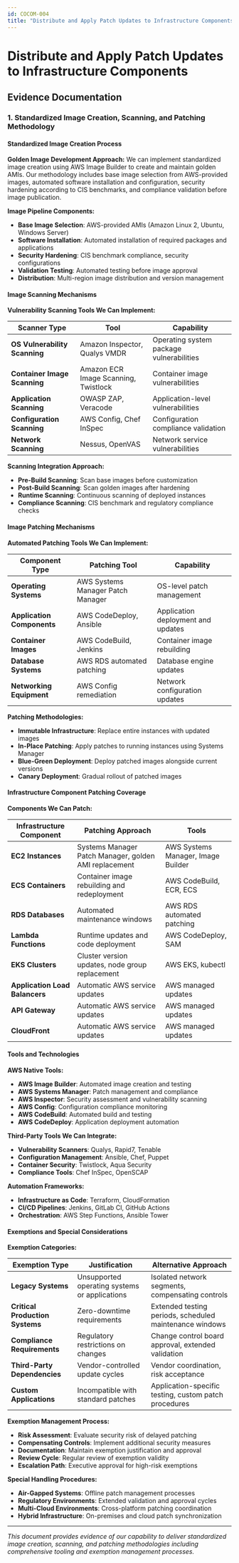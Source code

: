 ```yaml
---
id: COCOM-004
title: "Distribute and Apply Patch Updates to Infrastructure Components"
---
```


# Distribute and Apply Patch Updates to Infrastructure Components

## Evidence Documentation

### 1. Standardized Image Creation, Scanning, and Patching Methodology

#### Standardized Image Creation Process

**Golden Image Development Approach:**
We can implement standardized image creation using AWS Image Builder to create and maintain golden AMIs. Our methodology includes base image selection from AWS-provided images, automated software installation and configuration, security hardening according to CIS benchmarks, and compliance validation before image publication.

**Image Pipeline Components:**
- **Base Image Selection**: AWS-provided AMIs (Amazon Linux 2, Ubuntu, Windows Server)
- **Software Installation**: Automated installation of required packages and applications
- **Security Hardening**: CIS benchmark compliance, security configurations
- **Validation Testing**: Automated testing before image approval
- **Distribution**: Multi-region image distribution and version management

#### Image Scanning Mechanisms

**Vulnerability Scanning Tools We Can Implement:**

| Scanner Type | Tool | Capability |
|-------------|------|-----------|
| **OS Vulnerability Scanning** | Amazon Inspector, Qualys VMDR | Operating system package vulnerabilities |
| **Container Image Scanning** | Amazon ECR Image Scanning, Twistlock | Container image vulnerabilities |
| **Application Scanning** | OWASP ZAP, Veracode | Application-level vulnerabilities |
| **Configuration Scanning** | AWS Config, Chef InSpec | Configuration compliance validation |
| **Network Scanning** | Nessus, OpenVAS | Network service vulnerabilities |

**Scanning Integration Approach:**
- **Pre-Build Scanning**: Scan base images before customization
- **Post-Build Scanning**: Scan golden images after hardening
- **Runtime Scanning**: Continuous scanning of deployed instances
- **Compliance Scanning**: CIS benchmark and regulatory compliance checks

#### Image Patching Mechanisms

**Automated Patching Tools We Can Implement:**

| Component Type | Patching Tool | Capability |
|---------------|---------------|-----------|
| **Operating Systems** | AWS Systems Manager Patch Manager | OS-level patch management |
| **Application Components** | AWS CodeDeploy, Ansible | Application deployment and updates |
| **Container Images** | AWS CodeBuild, Jenkins | Container image rebuilding |
| **Database Systems** | AWS RDS automated patching | Database engine updates |
| **Networking Equipment** | AWS Config remediation | Network configuration updates |

**Patching Methodologies:**
- **Immutable Infrastructure**: Replace entire instances with updated images
- **In-Place Patching**: Apply patches to running instances using Systems Manager
- **Blue-Green Deployment**: Deploy patched images alongside current versions
- **Canary Deployment**: Gradual rollout of patched images

#### Infrastructure Component Patching Coverage

**Components We Can Patch:**

| Infrastructure Component | Patching Approach | Tools |
|-------------------------|------------------|--------|
| **EC2 Instances** | Systems Manager Patch Manager, golden AMI replacement | AWS Systems Manager, Image Builder |
| **ECS Containers** | Container image rebuilding and redeployment | AWS CodeBuild, ECR, ECS |
| **RDS Databases** | Automated maintenance windows | AWS RDS automated patching |
| **Lambda Functions** | Runtime updates and code deployment | AWS CodeDeploy, SAM |
| **EKS Clusters** | Cluster version updates, node group replacement | AWS EKS, kubectl |
| **Application Load Balancers** | Automatic AWS service updates | AWS managed updates |
| **API Gateway** | Automatic AWS service updates | AWS managed updates |
| **CloudFront** | Automatic AWS service updates | AWS managed updates |

#### Tools and Technologies

**AWS Native Tools:**
- **AWS Image Builder**: Automated image creation and testing
- **AWS Systems Manager**: Patch management and compliance
- **AWS Inspector**: Security assessment and vulnerability scanning
- **AWS Config**: Configuration compliance monitoring
- **AWS CodeBuild**: Automated build and testing
- **AWS CodeDeploy**: Application deployment automation

**Third-Party Tools We Can Integrate:**
- **Vulnerability Scanners**: Qualys, Rapid7, Tenable
- **Configuration Management**: Ansible, Chef, Puppet
- **Container Security**: Twistlock, Aqua Security
- **Compliance Tools**: Chef InSpec, OpenSCAP

**Automation Frameworks:**
- **Infrastructure as Code**: Terraform, CloudFormation
- **CI/CD Pipelines**: Jenkins, GitLab CI, GitHub Actions
- **Orchestration**: AWS Step Functions, Ansible Tower

#### Exemptions and Special Considerations

**Exemption Categories:**

| Exemption Type | Justification | Alternative Approach |
|---------------|---------------|-------------------|
| **Legacy Systems** | Unsupported operating systems or applications | Isolated network segments, compensating controls |
| **Critical Production Systems** | Zero-downtime requirements | Extended testing periods, scheduled maintenance windows |
| **Compliance Requirements** | Regulatory restrictions on changes | Change control board approval, extended validation |
| **Third-Party Dependencies** | Vendor-controlled update cycles | Vendor coordination, risk acceptance |
| **Custom Applications** | Incompatible with standard patches | Application-specific testing, custom patch procedures |

**Exemption Management Process:**
- **Risk Assessment**: Evaluate security risk of delayed patching
- **Compensating Controls**: Implement additional security measures
- **Documentation**: Maintain exemption justification and approval
- **Review Cycle**: Regular review of exemption validity
- **Escalation Path**: Executive approval for high-risk exemptions

**Special Handling Procedures:**
- **Air-Gapped Systems**: Offline patch management processes
- **Regulatory Environments**: Extended validation and approval cycles
- **Multi-Cloud Environments**: Cross-platform patching coordination
- **Hybrid Infrastructure**: On-premises and cloud patch synchronization

---

*This document provides evidence of our capability to deliver standardized image creation, scanning, and patching methodologies including comprehensive tooling and exemption management processes.*
